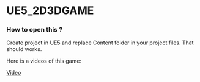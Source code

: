# UE5_2D3DGAME

### How to open this ?

Create project in UE5 and replace Content folder in your project files. That should works.

Here is a videos of this game:

[Video](https://youtu.be/LcPMTqAbuvw)
